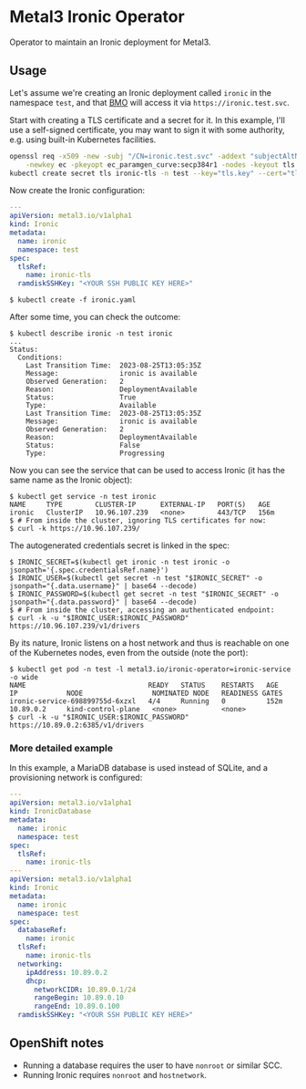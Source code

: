 # Metal3 Ironic Operator

Operator to maintain an Ironic deployment for Metal3.

## Usage

Let's assume we're creating an Ironic deployment called `ironic` in the
namespace `test`, and that [BMO][bmo] will access it via
`https://ironic.test.svc`.

Start with creating a TLS certificate and a secret for it. In this example,
I'll use a self-signed certificate, you may want to sign it with some
authority, e.g. using built-in Kubernetes facilities.

```bash
openssl req -x509 -new -subj "/CN=ironic.test.svc" -addext "subjectAltName = DNS:ironic.test.svc" \
    -newkey ec -pkeyopt ec_paramgen_curve:secp384r1 -nodes -keyout tls.key -out tls.crt
kubectl create secret tls ironic-tls -n test --key="tls.key" --cert="tls.crt"
```

Now create the Ironic configuration:

```yaml
---
apiVersion: metal3.io/v1alpha1
kind: Ironic
metadata:
  name: ironic
  namespace: test
spec:
  tlsRef:
    name: ironic-tls
  ramdiskSSHKey: "<YOUR SSH PUBLIC KEY HERE>"
```

```
$ kubectl create -f ironic.yaml
```

After some time, you can check the outcome:

```
$ kubectl describe ironic -n test ironic
...
Status:
  Conditions:
    Last Transition Time:  2023-08-25T13:05:35Z
    Message:               ironic is available
    Observed Generation:   2
    Reason:                DeploymentAvailable
    Status:                True
    Type:                  Available
    Last Transition Time:  2023-08-25T13:05:35Z
    Message:               ironic is available
    Observed Generation:   2
    Reason:                DeploymentAvailable
    Status:                False
    Type:                  Progressing
```

Now you can see the service that can be used to access Ironic (it has the same
name as the Ironic object):

```
$ kubectl get service -n test ironic
NAME     TYPE        CLUSTER-IP      EXTERNAL-IP   PORT(S)   AGE
ironic   ClusterIP   10.96.107.239   <none>        443/TCP   156m
$ # From inside the cluster, ignoring TLS certificates for now:
$ curl -k https://10.96.107.239/
```

The autogenerated credentials secret is linked in the spec:
```
$ IRONIC_SECRET=$(kubectl get ironic -n test ironic -o jsonpath='{.spec.credentialsRef.name}')
$ IRONIC_USER=$(kubectl get secret -n test "$IRONIC_SECRET" -o jsonpath="{.data.username}" | base64 --decode)
$ IRONIC_PASSWORD=$(kubectl get secret -n test "$IRONIC_SECRET" -o jsonpath="{.data.password}" | base64 --decode)
$ # From inside the cluster, accessing an authenticated endpoint:
$ curl -k -u "$IRONIC_USER:$IRONIC_PASSWORD" https://10.96.107.239/v1/drivers
```

By its nature, Ironic listens on a host network and thus is reachable on one of
the Kubernetes nodes, even from the outside (note the port):

```
$ kubectl get pod -n test -l metal3.io/ironic-operator=ironic-service -o wide
NAME                              READY   STATUS    RESTARTS   AGE    IP            NODE                 NOMINATED NODE   READINESS GATES
ironic-service-698899755d-6xzxl   4/4     Running   0          152m   10.89.0.2     kind-control-plane   <none>           <none>
$ curl -k -u "$IRONIC_USER:$IRONIC_PASSWORD" https://10.89.0.2:6385/v1/drivers
```

[bmo]: https://github.com/metal3-io/baremetal-operator

### More detailed example

In this example, a MariaDB database is used instead of SQLite, and a
provisioning network is configured:

```yaml
---
apiVersion: metal3.io/v1alpha1
kind: IronicDatabase
metadata:
  name: ironic
  namespace: test
spec:
  tlsRef:
    name: ironic-tls
---
apiVersion: metal3.io/v1alpha1
kind: Ironic
metadata:
  name: ironic
  namespace: test
spec:
  databaseRef:
    name: ironic
  tlsRef:
    name: ironic-tls
  networking:
    ipAddress: 10.89.0.2
    dhcp:
      networkCIDR: 10.89.0.1/24
      rangeBegin: 10.89.0.10
      rangeEnd: 10.89.0.100
  ramdiskSSHKey: "<YOUR SSH PUBLIC KEY HERE>"
```

## OpenShift notes

- Running a database requires the user to have `nonroot` or similar SCC.
- Running Ironic requires `nonroot` and `hostnetwork`.
